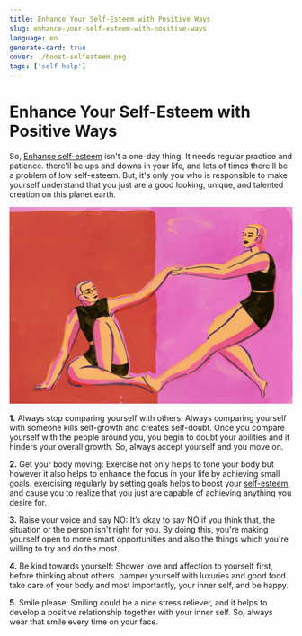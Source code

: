 ```yaml
---
title: Enhance Your Self-Esteem with Positive Ways
slug: enhance-your-self-esteem-with-positive-ways
language: en
generate-card: true
cover: ./boost-selfesteem.png
tags: ['self help']
---
```


# Enhance Your Self-Esteem with Positive Ways

So, [Enhance self-esteem](https://www.skillsyouneed.com/ps/self-esteem.html) isn't a one-day thing. It needs regular practice and patience. there'll be ups and downs in your life, and lots of times there'll be a problem of low self-esteem. But, it's only you who is responsible to make yourself understand that you just are a good looking, unique, and talented creation on this planet earth.

![](./boost-selfesteem.png)

**1.** Always stop comparing yourself with others: Always comparing yourself with someone kills self-growth and creates self-doubt. Once you compare yourself with the people around you, you begin to doubt your abilities and it hinders your overall growth. So, always accept yourself and you move on.

**2.** Get your body moving: Exercise not only helps to tone your body but however it also helps to enhance the focus in your life by achieving small goals. exercising regularly by setting goals helps to boost your [self-esteem](how-to-boost-self-esteem-with-positive-ways), and cause you to realize that you just are capable of achieving anything you desire for.

**3.** Raise your voice and say NO: It’s okay to say NO if you think that, the situation or the person isn't right for you. By doing this, you're making yourself open to more smart opportunities and also the things which you're willing to try and do the most.

**4.** Be kind towards yourself: Shower love and affection to yourself first, before thinking about others. pamper yourself with luxuries and good food. take care of your body and most importantly, your inner self, and be happy.

**5.** Smile please: Smiling could be a nice stress reliever,  and it helps to develop a positive relationship together with your inner self. So, always wear that smile every time on your face.
